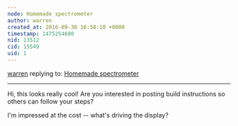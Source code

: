 ```yaml
---
node: Homemade spectrometer
author: warren
created_at: 2016-09-30 16:58:10 +0000
timestamp: 1475254690
nid: 13512
cid: 15549
uid: 1
---
```




[warren](../profile/warren) replying to: [Homemade spectrometer](../notes/david_uwi/09-30-2016/homemade-spectrometer)

----
Hi, this looks really cool! Are you interested in posting build instructions so others can follow your steps? 

I'm impressed at the cost -- what's driving the display? 